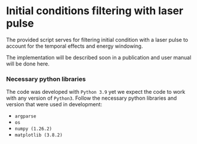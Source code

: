 # Initial conditions filtering with laser pulse

The provided script serves for filtering initial condition with a laser pulse to account for the temporal effects and energy windowing.

The implementation will be described soon in a publication and user manual will be done here. 

### Necessary python libraries
The code was developed with `Python 3.9` yet we expect the code to work with any version of `Python3`. Follow the necessary python libraries and version that were used in development:
* `argparse`
* `os`
* `numpy (1.26.2)`
* `matplotlib (3.8.2)`